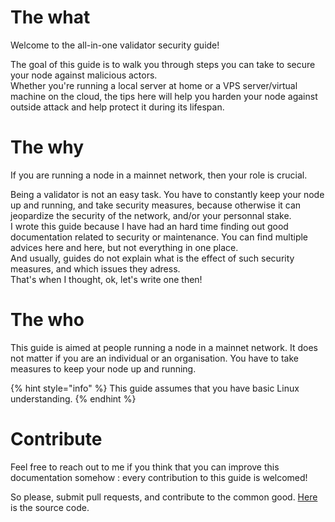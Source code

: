 # The what
Welcome to the all-in-one validator security guide!

The goal of this guide is to walk you through steps you can take to secure your node against malicious actors.  
Whether you're running a local server at home or a VPS server/virtual machine on the cloud, the tips here will help you harden your node against outside attack and help protect it during its lifespan.

# The why
If you are running a node in a mainnet network, then your role is crucial.

Being a validator is not an easy task. You have to constantly keep your node up and running, and take security measures, because otherwise it can jeopardize the security of the network, and/or your personnal stake.  
I wrote this guide because I have had an hard time finding out good documentation related to security or maintenance. You can find multiple advices here and here, but not everything in one place.  
And usually, guides do not explain what is the effect of such security measures, and which issues they adress.  
That's when I thought, ok, let's write one then!

# The who
This guide is aimed at people running a node in a mainnet network. It does not matter if you are an individual or an organisation. You have to take measures to keep your node up and running.  

{% hint style="info" %}
This guide assumes that you have basic Linux understanding.
{% endhint %}

# Contribute
Feel free to reach out to me if you think that you can improve this documentation somehow : every contribution to this guide is welcomed!

So please, submit pull requests, and contribute to the common good. [Here](https://github.com/soragXYZ/validatorUltimateGuide/tree/EN) is the source code.
